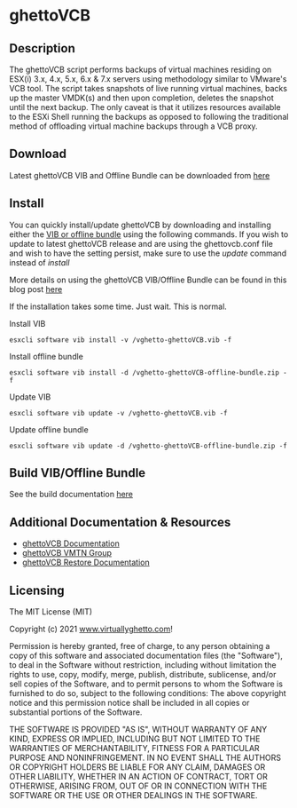 # ghettoVCB

## Description

The ghettoVCB script performs backups of virtual machines residing on ESX(i) 3.x, 4.x, 5.x, 6.x & 7.x servers using methodology similar to VMware's VCB tool. The script takes snapshots of live running virtual machines, backs up the  master VMDK(s) and then upon completion, deletes the snapshot until the next backup. The only caveat is that it utilizes resources available to the ESXi Shell running the backups as opposed to following the traditional method of offloading virtual machine backups through a VCB proxy.

## Download

Latest ghettoVCB VIB and Offline Bundle can be downloaded from [here](https://github.com/lamw/ghettoVCB/releases)

## Install

You can quickly install/update ghettoVCB by downloading and installing either the [VIB or offline bundle](https://github.com/lamw/ghettoVCB/releases) using the following commands. If you wish to update to latest ghettoVCB release and are using the ghettovcb.conf file and wish to have the setting persist, make sure to use the *update* command instead of *install*

More details on using the ghettoVCB VIB/Offline Bundle can be found in this blog post [here](https://www.virtuallyghetto.com/2015/05/ghettovcb-vib-offline-bundle-for-esxi.html)

If the installation takes some time. Just wait. This is normal.

Install VIB
```
esxcli software vib install -v /vghetto-ghettoVCB.vib -f
```

Install offline bundle
```
esxcli software vib install -d /vghetto-ghettoVCB-offline-bundle.zip -f
```

Update VIB
```
esxcli software vib update -v /vghetto-ghettoVCB.vib -f
```

Update offline bundle
```
esxcli software vib update -d /vghetto-ghettoVCB-offline-bundle.zip -f
```

## Build VIB/Offline Bundle

See the build documentation [here](build/README.md)

## Additional Documentation & Resources
- [ghettoVCB Documentation](http://communities.vmware.com/docs/DOC-8760)
- [ghettoVCB VMTN Group](http://communities.vmware.com/groups/ghettovcb)
- [ghettoVCB Restore Documentation](http://communities.vmware.com/docs/DOC-10595)

## Licensing

The MIT License (MIT)

Copyright (c) 2021 www.virtuallyghetto.com!

Permission is hereby granted, free of charge, to any person obtaining a copy
of this software and associated documentation files (the "Software"), to deal
in the Software without restriction, including without limitation the rights
to use, copy, modify, merge, publish, distribute, sublicense, and/or sell
copies of the Software, and to permit persons to whom the Software is
furnished to do so, subject to the following conditions:
The above copyright notice and this permission notice shall be included in all
copies or substantial portions of the Software.

THE SOFTWARE IS PROVIDED "AS IS", WITHOUT WARRANTY OF ANY KIND, EXPRESS OR
IMPLIED, INCLUDING BUT NOT LIMITED TO THE WARRANTIES OF MERCHANTABILITY,
FITNESS FOR A PARTICULAR PURPOSE AND NONINFRINGEMENT. IN NO EVENT SHALL THE
AUTHORS OR COPYRIGHT HOLDERS BE LIABLE FOR ANY CLAIM, DAMAGES OR OTHER
LIABILITY, WHETHER IN AN ACTION OF CONTRACT, TORT OR OTHERWISE, ARISING FROM,
OUT OF OR IN CONNECTION WITH THE SOFTWARE OR THE USE OR OTHER DEALINGS IN THE
SOFTWARE.

